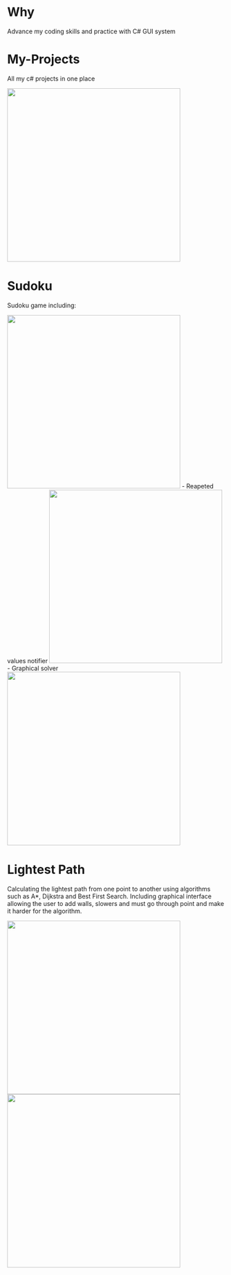 # Why
Advance my coding skills and practice with C# GUI system

# My-Projects
All my c# projects in one place

<img src="https://user-images.githubusercontent.com/58009020/82718018-9109d180-9ca8-11ea-80bc-5d29a74f5219.png" width = "400"/>

# Sudoku
Sudoku game including:

<img src="https://user-images.githubusercontent.com/58009020/82718359-bb5c8e80-9caa-11ea-8824-871e558a37b0.png" width = "400"/>
 - Reapeted values notifier 

<img src="https://user-images.githubusercontent.com/58009020/82718333-91a36780-9caa-11ea-8f6c-965a0b2668a9.png" width = "400"/>
 - Graphical solver

<img src="https://user-images.githubusercontent.com/58009020/82718475-65d4b180-9cab-11ea-9dff-c9cb119ac2dd.png" width = "400"/>

# Lightest Path
Calculating the lightest path from one point to another using algorithms such as A*, Dijkstra and Best First Search. Including graphical interface allowing the user to add walls, slowers and must go through point and make it harder for the algorithm.

<img src="https://user-images.githubusercontent.com/58009020/82718698-b39de980-9cac-11ea-9e2b-21aeda6ef510.png" width = "400"/>
<img src="https://user-images.githubusercontent.com/58009020/82718850-e0063580-9cad-11ea-9a0a-5ef19ba1c4a2.png" width = "400"/>
